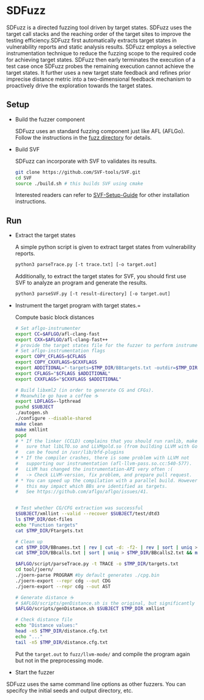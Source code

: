 # SDFuzz
SDFuzz is a directed fuzzing tool driven by target states. SDFuzz uses the target call stacks and the reaching order of the target sites to improve the testing efficiency.SDFuzz first automatically extracts target states in vulnerability reports and static analysis results. SDFuzz employs a selective instrumentation technique to reduce the fuzzing scope to the required code for achieving target states. SDFuzz then early terminates the execution of a test case once SDFuzz probes the remaining execution cannot achieve the target states. It further uses a new target state feedback and refines prior imprecise distance metric into a two-dimensional feedback mechanism to proactively drive the exploration towards the target states.

## Setup
- Build the fuzzer component

    SDFuzz uses an standard fuzzing component just like AFL (AFLGo). Follow the instructions in the [fuzz directory](fuzz/README.md) for details.

-  Build SVF

    SDFuzz can incorporate with SVF to validates its results. 
    ```sh
    git clone https://github.com/SVF-tools/SVF.git
    cd SVF
    source ./build.sh # this builds SVF using cmake
    ```
    Interested readers can refer to [SVF-Setup-Guide](https://github.com/svf-tools/SVF/wiki/Setup-Guide#getting-started) for other installation instructions.

## Run

- Extract the target states
    
    A simple python script is given to extract target states from vulnerability reports.
    ```sh
    python3 parseTrace.py [-t trace.txt] [-o target.out]
    ```
    
    Additionally, to extract the target states for SVF, you should first use SVF to analyze an program and generate the results.
    ```sh
    python3 parseSVF.py [-t result-directory] [-o target.out]
    ```

- Instrument the target program with target states.=

    Compute basic block distances
    ```sh
    # Set aflgo-instrumenter
    export CC=$AFLGO/afl-clang-fast
    export CXX=$AFLGO/afl-clang-fast++
    # provide the target states file for the fuzzer to perform instrumentation 
    # Set aflgo-instrumentation flags
    export COPY_CFLAGS=$CFLAGS
    export COPY_CXXFLAGS=$CXXFLAGS
    export ADDITIONAL="-targets=$TMP_DIR/BBtargets.txt -outdir=$TMP_DIR -flto -fuse-ld=gold -Wl,-plugin-opt=save-temps"
    export CFLAGS="$CFLAGS $ADDITIONAL"
    export CXXFLAGS="$CXXFLAGS $ADDITIONAL"

    # Build libxml2 (in order to generate CG and CFGs).
    # Meanwhile go have a coffee ☕️
    export LDFLAGS=-lpthread
    pushd $SUBJECT
    ./autogen.sh
    ./configure --disable-shared
    make clean
    make xmllint
    popd
    # * If the linker (CCLD) complains that you should run ranlib, make
    #   sure that libLTO.so and LLVMgold.so (from building LLVM with Gold)
    #   can be found in /usr/lib/bfd-plugins
    # * If the compiler crashes, there is some problem with LLVM not 
    #   supporting our instrumentation (afl-llvm-pass.so.cc:540-577).
    #   LLVM has changed the instrumentation-API very often :(
    #   -> Check LLVM-version, fix problem, and prepare pull request.
    # * You can speed up the compilation with a parallel build. However,
    #   this may impact which BBs are identified as targets. 
    #   See https://github.com/aflgo/aflgo/issues/41.


    # Test whether CG/CFG extraction was successful
    $SUBJECT/xmllint --valid --recover $SUBJECT/test/dtd3
    ls $TMP_DIR/dot-files
    echo "Function targets"
    cat $TMP_DIR/Ftargets.txt

    # Clean up
    cat $TMP_DIR/BBnames.txt | rev | cut -d: -f2- | rev | sort | uniq > $TMP_DIR/BBnames2.txt && mv $TMP_DIR/BBnames2.txt $TMP_DIR/BBnames.txt
    cat $TMP_DIR/BBcalls.txt | sort | uniq > $TMP_DIR/BBcalls2.txt && mv $TMP_DIR/BBcalls2.txt $TMP_DIR/BBcalls.txt

    $AFLGO/script/parseTrace.py -t TRACE -o $TMP_DIR/targets.txt
    cd tool/joern/
    ./joern-parse PROGRAM #by default generates ./cpg.bin
    ./joern-export --repr cdg --out CDG
    ./joern-export --repr cdg --out AST

    # Generate distance ☕️
    # $AFLGO/scripts/genDistance.sh is the original, but significantly slower, version
    $AFLGO/scripts/genDistance.sh $SUBJECT $TMP_DIR xmllint

    # Check distance file
    echo "Distance values:"
    head -n5 $TMP_DIR/distance.cfg.txt
    echo "..."
    tail -n5 $TMP_DIR/distance.cfg.txt
    ```

    Put the `target.out` to `fuzz/llvm-mode/` and compile the program again but not in the preprocessing mode.


- Start the fuzzer

SDFuzz uses the same command line options as other fuzzers. You can specifcy the initial seeds and output directory, etc.


